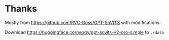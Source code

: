 # Thanks
Mostly from https://github.com/RVC-Boss/GPT-SoVITS with modifications.

Download https://huggingface.co/neody/gpt-sovits-v2-pro-simple to `./data`